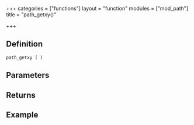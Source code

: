 +++
categories = ["functions"]
layout = "function"
modules = ["mod_path"]
title = "path_getxy()"

+++

## Definition

    path_getxy ( )

## Parameters

## Returns

## Example
